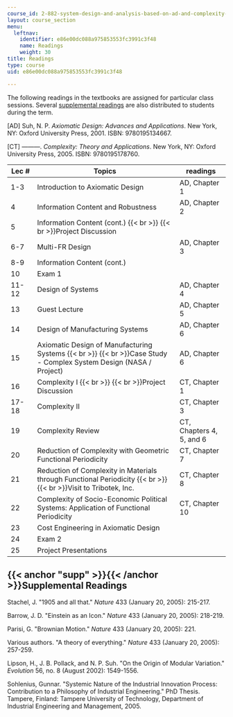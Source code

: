 ```yaml
---
course_id: 2-882-system-design-and-analysis-based-on-ad-and-complexity-theories-spring-2005
layout: course_section
menu:
  leftnav:
    identifier: e86e00dc088a975853553fc3991c3f48
    name: Readings
    weight: 30
title: Readings
type: course
uid: e86e00dc088a975853553fc3991c3f48

---
```


The following readings in the textbooks are assigned for particular class sessions. Several [supplemental readings](#supp) are also distributed to students during the term.

\[AD\] Suh, N. P. _Axiomatic Design: Advances and Applications_. New York, NY: Oxford University Press, 2001. ISBN: 9780195134667.

\[CT\] ———. _Complexity: Theory and Applications_. New York, NY: Oxford University Press, 2005. ISBN: 9780195178760.

| Lec # | Topics | readings |
| --- | --- | --- |
| 1-3 | Introduction to Axiomatic Design | AD, Chapter 1 |
| 4 | Information Content and Robustness | AD, Chapter 2 |
| 5 | Information Content (cont.)  {{< br >}}  {{< br >}}Project Discussion |  |
| 6-7 | Multi-FR Design | AD, Chapter 3 |
| 8-9 | Information Content (cont.) |  |
| 10 | Exam 1 |  |
| 11-12 | Design of Systems | AD, Chapter 4 |
| 13 | Guest Lecture | AD, Chapter 5 |
| 14 | Design of Manufacturing Systems | AD, Chapter 6 |
| 15 | Axiomatic Design of Manufacturing Systems  {{< br >}}  {{< br >}}Case Study - Complex System Design (NASA / Project) | AD, Chapter 6 |
| 16 | Complexity I  {{< br >}}  {{< br >}}Project Discussion | CT, Chapter 1 |
| 17-18 | Complexity II | CT, Chapter 3 |
| 19 | Complexity Review | CT, Chapters 4, 5, and 6 |
| 20 | Reduction of Complexity with Geometric Functional Periodicity | CT, Chapter 7 |
| 21 | Reduction of Complexity in Materials through Functional Periodicity  {{< br >}}  {{< br >}}Visit to Tribotek, Inc. | CT, Chapter 8 |
| 22 | Complexity of Socio-Economic Political Systems: Application of Functional Periodicity | CT, Chapter 10 |
| 23 | Cost Engineering in Axiomatic Design |  |
| 24 | Exam 2 |  |
| 25 | Project Presentations |  

  

{{< anchor "supp" >}}{{< /anchor >}}Supplemental Readings
---------------------------------------------------------

Stachel, J. "1905 and all that." _Nature_ 433 (January 20, 2005): 215-217.

Barrow, J. D. "Einstein as an Icon." _Nature_ 433 (January 20, 2005): 218-219.

Parisi, G. "Brownian Motion." _Nature_ 433 (January 20, 2005): 221.

Various authors. "A theory of everything." _Nature_ 433 (January 20, 2005): 257-259.

Lipson, H., J. B. Pollack, and N. P. Suh. "On the Origin of Modular Variation." _Evolution_ 56, no. 8 (August 2002): 1549-1556.

Sohlenius, Gunnar. "Systemic Nature of the Industrial Innovation Process: Contribution to a Philosophy of Industrial Engineering." PhD Thesis. Tampere, Finland: Tampere University of Technology, Department of Industrial Engineering and Management, 2005.